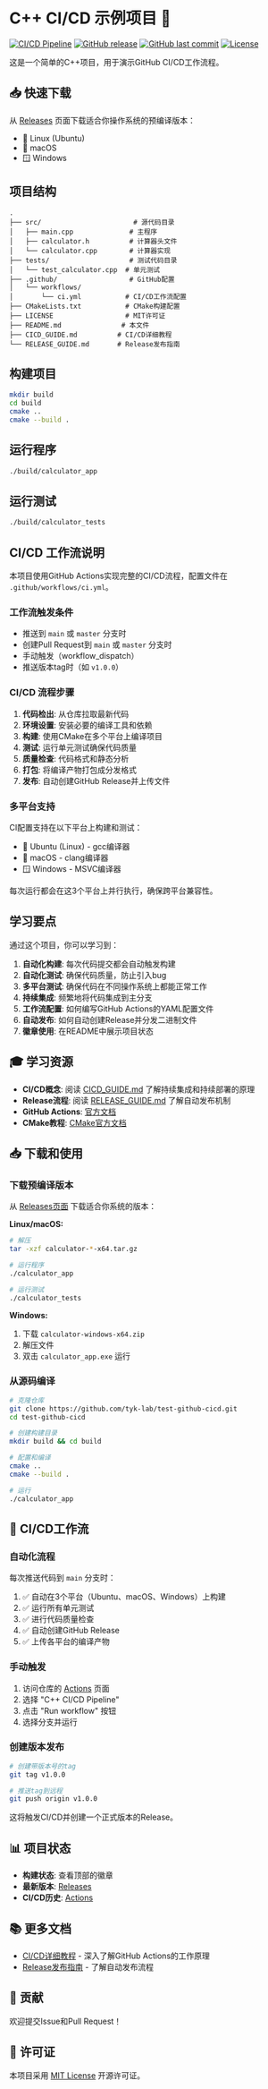 # C++ CI/CD 示例项目 🚀

[![CI/CD Pipeline](https://github.com/tyk-lab/test-github-cicd/actions/workflows/ci.yml/badge.svg)](https://github.com/tyk-lab/test-github-cicd/actions/workflows/ci.yml)
[![GitHub release](https://img.shields.io/github/v/release/tyk-lab/test-github-cicd)](https://github.com/tyk-lab/test-github-cicd/releases)
[![GitHub last commit](https://img.shields.io/github/last-commit/tyk-lab/test-github-cicd)](https://github.com/tyk-lab/test-github-cicd/commits/main)
[![License](https://img.shields.io/badge/license-MIT-blue.svg)](LICENSE)

这是一个简单的C++项目，用于演示GitHub CI/CD工作流程。

## 📥 快速下载

从 [Releases](https://github.com/tyk-lab/test-github-cicd/releases/latest) 页面下载适合你操作系统的预编译版本：
- 🐧 Linux (Ubuntu)
- 🍎 macOS
- 🪟 Windows

## 项目结构

```text
.
├── src/                       # 源代码目录
│   ├── main.cpp              # 主程序
│   ├── calculator.h          # 计算器头文件
│   └── calculator.cpp        # 计算器实现
├── tests/                    # 测试代码目录
│   └── test_calculator.cpp  # 单元测试
├── .github/                  # GitHub配置
│   └── workflows/
│       └── ci.yml           # CI/CD工作流配置
├── CMakeLists.txt           # CMake构建配置
├── LICENSE                  # MIT许可证
├── README.md               # 本文件
├── CICD_GUIDE.md          # CI/CD详细教程
└── RELEASE_GUIDE.md       # Release发布指南
```

## 构建项目

```bash
mkdir build
cd build
cmake ..
cmake --build .
```

## 运行程序

```bash
./build/calculator_app
```

## 运行测试

```bash
./build/calculator_tests
```

## CI/CD 工作流说明

本项目使用GitHub Actions实现完整的CI/CD流程，配置文件在 `.github/workflows/ci.yml`。

### 工作流触发条件

- 推送到 `main` 或 `master` 分支时
- 创建Pull Request到 `main` 或 `master` 分支时
- 手动触发（workflow_dispatch）
- 推送版本tag时（如 `v1.0.0`）

### CI/CD 流程步骤

1. **代码检出**: 从仓库拉取最新代码
2. **环境设置**: 安装必要的编译工具和依赖
3. **构建**: 使用CMake在多个平台上编译项目
4. **测试**: 运行单元测试确保代码质量
5. **质量检查**: 代码格式和静态分析
6. **打包**: 将编译产物打包成分发格式
7. **发布**: 自动创建GitHub Release并上传文件

### 多平台支持

CI配置支持在以下平台上构建和测试：

- 🐧 Ubuntu (Linux) - gcc编译器
- 🍎 macOS - clang编译器
- 🪟 Windows - MSVC编译器

每次运行都会在这3个平台上并行执行，确保跨平台兼容性。

## 学习要点

通过这个项目，你可以学习到：

1. **自动化构建**: 每次代码提交都会自动触发构建
2. **自动化测试**: 确保代码质量，防止引入bug
3. **多平台测试**: 确保代码在不同操作系统上都能正常工作
4. **持续集成**: 频繁地将代码集成到主分支
5. **工作流配置**: 如何编写GitHub Actions的YAML配置文件
6. **自动发布**: 如何自动创建Release并分发二进制文件
7. **徽章使用**: 在README中展示项目状态

## 🎓 学习资源

- **CI/CD概念**: 阅读 [CICD_GUIDE.md](CICD_GUIDE.md) 了解持续集成和持续部署的原理
- **Release流程**: 阅读 [RELEASE_GUIDE.md](RELEASE_GUIDE.md) 了解自动发布机制
- **GitHub Actions**: [官方文档](https://docs.github.com/en/actions)
- **CMake教程**: [CMake官方文档](https://cmake.org/documentation/)

## 📥 下载和使用

### 下载预编译版本

从 [Releases页面](https://github.com/tyk-lab/test-github-cicd/releases/latest) 下载适合你系统的版本：

**Linux/macOS:**
```bash
# 解压
tar -xzf calculator-*-x64.tar.gz

# 运行程序
./calculator_app

# 运行测试
./calculator_tests
```

**Windows:**
1. 下载 `calculator-windows-x64.zip`
2. 解压文件
3. 双击 `calculator_app.exe` 运行

### 从源码编译

```bash
# 克隆仓库
git clone https://github.com/tyk-lab/test-github-cicd.git
cd test-github-cicd

# 创建构建目录
mkdir build && cd build

# 配置和编译
cmake ..
cmake --build .

# 运行
./calculator_app
```

## 🔄 CI/CD工作流

### 自动化流程

每次推送代码到 `main` 分支时：
1. ✅ 自动在3个平台（Ubuntu、macOS、Windows）上构建
2. ✅ 运行所有单元测试
3. ✅ 进行代码质量检查
4. ✅ 自动创建GitHub Release
5. ✅ 上传各平台的编译产物

### 手动触发

1. 访问仓库的 [Actions](https://github.com/tyk-lab/test-github-cicd/actions) 页面
2. 选择 "C++ CI/CD Pipeline"
3. 点击 "Run workflow" 按钮
4. 选择分支并运行

### 创建版本发布

```bash
# 创建带版本号的tag
git tag v1.0.0

# 推送tag到远程
git push origin v1.0.0
```

这将触发CI/CD并创建一个正式版本的Release。

## 📊 项目状态

- **构建状态**: 查看顶部的徽章
- **最新版本**: [Releases](https://github.com/tyk-lab/test-github-cicd/releases)
- **CI/CD历史**: [Actions](https://github.com/tyk-lab/test-github-cicd/actions)

## 📚 更多文档

- [CI/CD详细教程](CICD_GUIDE.md) - 深入了解GitHub Actions的工作原理
- [Release发布指南](RELEASE_GUIDE.md) - 了解自动发布流程

## 🤝 贡献

欢迎提交Issue和Pull Request！

## 📄 许可证

本项目采用 [MIT License](LICENSE) 开源许可证。
